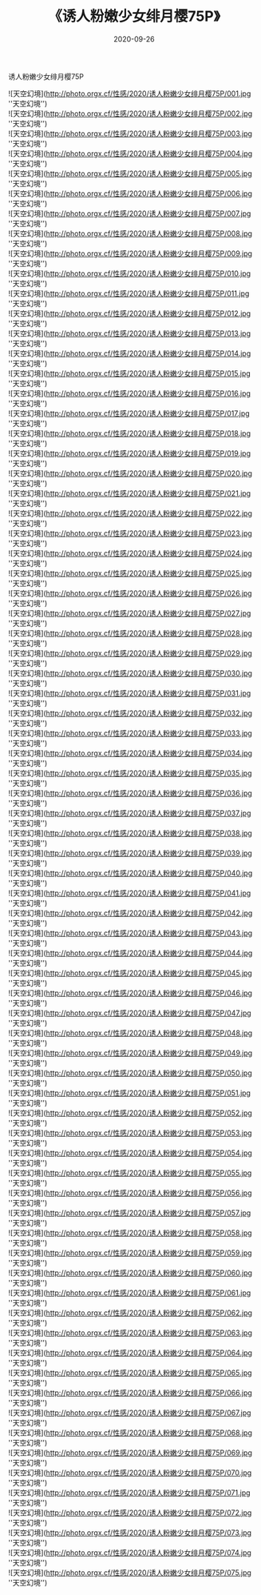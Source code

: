 ﻿---
layout: post
title: 《诱人粉嫩少女绯月樱75P》
date: 2020-09-26
img: http://photo.orgx.cf/性感/2020/诱人粉嫩少女绯月樱75P/000.jpg
tags: [美女,性感,泳衣]
---

诱人粉嫩少女绯月樱75P



![天空幻境](http://photo.orgx.cf/性感/2020/诱人粉嫩少女绯月樱75P/001.jpg ''天空幻境'')<br>
![天空幻境](http://photo.orgx.cf/性感/2020/诱人粉嫩少女绯月樱75P/002.jpg ''天空幻境'')<br>
![天空幻境](http://photo.orgx.cf/性感/2020/诱人粉嫩少女绯月樱75P/003.jpg ''天空幻境'')<br>
![天空幻境](http://photo.orgx.cf/性感/2020/诱人粉嫩少女绯月樱75P/004.jpg ''天空幻境'')<br>
![天空幻境](http://photo.orgx.cf/性感/2020/诱人粉嫩少女绯月樱75P/005.jpg ''天空幻境'')<br>
![天空幻境](http://photo.orgx.cf/性感/2020/诱人粉嫩少女绯月樱75P/006.jpg ''天空幻境'')<br>
![天空幻境](http://photo.orgx.cf/性感/2020/诱人粉嫩少女绯月樱75P/007.jpg ''天空幻境'')<br>
![天空幻境](http://photo.orgx.cf/性感/2020/诱人粉嫩少女绯月樱75P/008.jpg ''天空幻境'')<br>
![天空幻境](http://photo.orgx.cf/性感/2020/诱人粉嫩少女绯月樱75P/009.jpg ''天空幻境'')<br>
![天空幻境](http://photo.orgx.cf/性感/2020/诱人粉嫩少女绯月樱75P/010.jpg ''天空幻境'')<br>
![天空幻境](http://photo.orgx.cf/性感/2020/诱人粉嫩少女绯月樱75P/011.jpg ''天空幻境'')<br>
![天空幻境](http://photo.orgx.cf/性感/2020/诱人粉嫩少女绯月樱75P/012.jpg ''天空幻境'')<br>
![天空幻境](http://photo.orgx.cf/性感/2020/诱人粉嫩少女绯月樱75P/013.jpg ''天空幻境'')<br>
![天空幻境](http://photo.orgx.cf/性感/2020/诱人粉嫩少女绯月樱75P/014.jpg ''天空幻境'')<br>
![天空幻境](http://photo.orgx.cf/性感/2020/诱人粉嫩少女绯月樱75P/015.jpg ''天空幻境'')<br>
![天空幻境](http://photo.orgx.cf/性感/2020/诱人粉嫩少女绯月樱75P/016.jpg ''天空幻境'')<br>
![天空幻境](http://photo.orgx.cf/性感/2020/诱人粉嫩少女绯月樱75P/017.jpg ''天空幻境'')<br>
![天空幻境](http://photo.orgx.cf/性感/2020/诱人粉嫩少女绯月樱75P/018.jpg ''天空幻境'')<br>
![天空幻境](http://photo.orgx.cf/性感/2020/诱人粉嫩少女绯月樱75P/019.jpg ''天空幻境'')<br>
![天空幻境](http://photo.orgx.cf/性感/2020/诱人粉嫩少女绯月樱75P/020.jpg ''天空幻境'')<br>
![天空幻境](http://photo.orgx.cf/性感/2020/诱人粉嫩少女绯月樱75P/021.jpg ''天空幻境'')<br>
![天空幻境](http://photo.orgx.cf/性感/2020/诱人粉嫩少女绯月樱75P/022.jpg ''天空幻境'')<br>
![天空幻境](http://photo.orgx.cf/性感/2020/诱人粉嫩少女绯月樱75P/023.jpg ''天空幻境'')<br>
![天空幻境](http://photo.orgx.cf/性感/2020/诱人粉嫩少女绯月樱75P/024.jpg ''天空幻境'')<br>
![天空幻境](http://photo.orgx.cf/性感/2020/诱人粉嫩少女绯月樱75P/025.jpg ''天空幻境'')<br>
![天空幻境](http://photo.orgx.cf/性感/2020/诱人粉嫩少女绯月樱75P/026.jpg ''天空幻境'')<br>
![天空幻境](http://photo.orgx.cf/性感/2020/诱人粉嫩少女绯月樱75P/027.jpg ''天空幻境'')<br>
![天空幻境](http://photo.orgx.cf/性感/2020/诱人粉嫩少女绯月樱75P/028.jpg ''天空幻境'')<br>
![天空幻境](http://photo.orgx.cf/性感/2020/诱人粉嫩少女绯月樱75P/029.jpg ''天空幻境'')<br>
![天空幻境](http://photo.orgx.cf/性感/2020/诱人粉嫩少女绯月樱75P/030.jpg ''天空幻境'')<br>
![天空幻境](http://photo.orgx.cf/性感/2020/诱人粉嫩少女绯月樱75P/031.jpg ''天空幻境'')<br>
![天空幻境](http://photo.orgx.cf/性感/2020/诱人粉嫩少女绯月樱75P/032.jpg ''天空幻境'')<br>
![天空幻境](http://photo.orgx.cf/性感/2020/诱人粉嫩少女绯月樱75P/033.jpg ''天空幻境'')<br>
![天空幻境](http://photo.orgx.cf/性感/2020/诱人粉嫩少女绯月樱75P/034.jpg ''天空幻境'')<br>
![天空幻境](http://photo.orgx.cf/性感/2020/诱人粉嫩少女绯月樱75P/035.jpg ''天空幻境'')<br>
![天空幻境](http://photo.orgx.cf/性感/2020/诱人粉嫩少女绯月樱75P/036.jpg ''天空幻境'')<br>
![天空幻境](http://photo.orgx.cf/性感/2020/诱人粉嫩少女绯月樱75P/037.jpg ''天空幻境'')<br>
![天空幻境](http://photo.orgx.cf/性感/2020/诱人粉嫩少女绯月樱75P/038.jpg ''天空幻境'')<br>
![天空幻境](http://photo.orgx.cf/性感/2020/诱人粉嫩少女绯月樱75P/039.jpg ''天空幻境'')<br>
![天空幻境](http://photo.orgx.cf/性感/2020/诱人粉嫩少女绯月樱75P/040.jpg ''天空幻境'')<br>
![天空幻境](http://photo.orgx.cf/性感/2020/诱人粉嫩少女绯月樱75P/041.jpg ''天空幻境'')<br>
![天空幻境](http://photo.orgx.cf/性感/2020/诱人粉嫩少女绯月樱75P/042.jpg ''天空幻境'')<br>
![天空幻境](http://photo.orgx.cf/性感/2020/诱人粉嫩少女绯月樱75P/043.jpg ''天空幻境'')<br>
![天空幻境](http://photo.orgx.cf/性感/2020/诱人粉嫩少女绯月樱75P/044.jpg ''天空幻境'')<br>
![天空幻境](http://photo.orgx.cf/性感/2020/诱人粉嫩少女绯月樱75P/045.jpg ''天空幻境'')<br>
![天空幻境](http://photo.orgx.cf/性感/2020/诱人粉嫩少女绯月樱75P/046.jpg ''天空幻境'')<br>
![天空幻境](http://photo.orgx.cf/性感/2020/诱人粉嫩少女绯月樱75P/047.jpg ''天空幻境'')<br>
![天空幻境](http://photo.orgx.cf/性感/2020/诱人粉嫩少女绯月樱75P/048.jpg ''天空幻境'')<br>
![天空幻境](http://photo.orgx.cf/性感/2020/诱人粉嫩少女绯月樱75P/049.jpg ''天空幻境'')<br>
![天空幻境](http://photo.orgx.cf/性感/2020/诱人粉嫩少女绯月樱75P/050.jpg ''天空幻境'')<br>
![天空幻境](http://photo.orgx.cf/性感/2020/诱人粉嫩少女绯月樱75P/051.jpg ''天空幻境'')<br>
![天空幻境](http://photo.orgx.cf/性感/2020/诱人粉嫩少女绯月樱75P/052.jpg ''天空幻境'')<br>
![天空幻境](http://photo.orgx.cf/性感/2020/诱人粉嫩少女绯月樱75P/053.jpg ''天空幻境'')<br>
![天空幻境](http://photo.orgx.cf/性感/2020/诱人粉嫩少女绯月樱75P/054.jpg ''天空幻境'')<br>
![天空幻境](http://photo.orgx.cf/性感/2020/诱人粉嫩少女绯月樱75P/055.jpg ''天空幻境'')<br>
![天空幻境](http://photo.orgx.cf/性感/2020/诱人粉嫩少女绯月樱75P/056.jpg ''天空幻境'')<br>
![天空幻境](http://photo.orgx.cf/性感/2020/诱人粉嫩少女绯月樱75P/057.jpg ''天空幻境'')<br>
![天空幻境](http://photo.orgx.cf/性感/2020/诱人粉嫩少女绯月樱75P/058.jpg ''天空幻境'')<br>
![天空幻境](http://photo.orgx.cf/性感/2020/诱人粉嫩少女绯月樱75P/059.jpg ''天空幻境'')<br>
![天空幻境](http://photo.orgx.cf/性感/2020/诱人粉嫩少女绯月樱75P/060.jpg ''天空幻境'')<br>
![天空幻境](http://photo.orgx.cf/性感/2020/诱人粉嫩少女绯月樱75P/061.jpg ''天空幻境'')<br>
![天空幻境](http://photo.orgx.cf/性感/2020/诱人粉嫩少女绯月樱75P/062.jpg ''天空幻境'')<br>
![天空幻境](http://photo.orgx.cf/性感/2020/诱人粉嫩少女绯月樱75P/063.jpg ''天空幻境'')<br>
![天空幻境](http://photo.orgx.cf/性感/2020/诱人粉嫩少女绯月樱75P/064.jpg ''天空幻境'')<br>
![天空幻境](http://photo.orgx.cf/性感/2020/诱人粉嫩少女绯月樱75P/065.jpg ''天空幻境'')<br>
![天空幻境](http://photo.orgx.cf/性感/2020/诱人粉嫩少女绯月樱75P/066.jpg ''天空幻境'')<br>
![天空幻境](http://photo.orgx.cf/性感/2020/诱人粉嫩少女绯月樱75P/067.jpg ''天空幻境'')<br>
![天空幻境](http://photo.orgx.cf/性感/2020/诱人粉嫩少女绯月樱75P/068.jpg ''天空幻境'')<br>
![天空幻境](http://photo.orgx.cf/性感/2020/诱人粉嫩少女绯月樱75P/069.jpg ''天空幻境'')<br>
![天空幻境](http://photo.orgx.cf/性感/2020/诱人粉嫩少女绯月樱75P/070.jpg ''天空幻境'')<br>
![天空幻境](http://photo.orgx.cf/性感/2020/诱人粉嫩少女绯月樱75P/071.jpg ''天空幻境'')<br>
![天空幻境](http://photo.orgx.cf/性感/2020/诱人粉嫩少女绯月樱75P/072.jpg ''天空幻境'')<br>
![天空幻境](http://photo.orgx.cf/性感/2020/诱人粉嫩少女绯月樱75P/073.jpg ''天空幻境'')<br>
![天空幻境](http://photo.orgx.cf/性感/2020/诱人粉嫩少女绯月樱75P/074.jpg ''天空幻境'')<br>
![天空幻境](http://photo.orgx.cf/性感/2020/诱人粉嫩少女绯月樱75P/075.jpg ''天空幻境'')<br>
